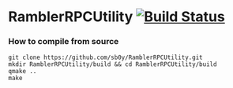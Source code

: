 # RamblerRPCUtility [![Build Status](https://travis-ci.org/sb0y/RamblerRPCUtility.svg?branch=master)](https://travis-ci.org/sb0y/RamblerRPCUtility)

### How to compile from source
```
git clone https://github.com/sb0y/RamblerRPCUtility.git
mkdir RamblerRPCUtility/build && cd RamblerRPCUtility/build
qmake ..
make
```
